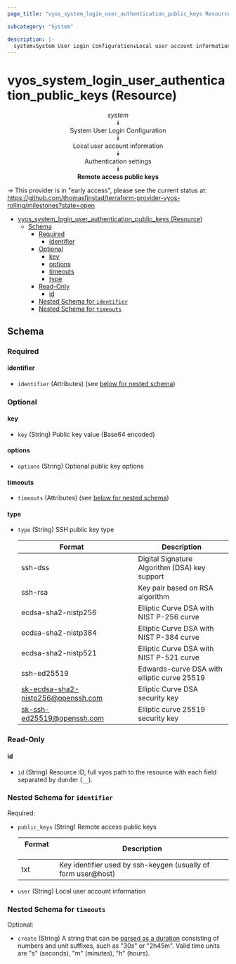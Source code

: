 ```yaml
---
page_title: "vyos_system_login_user_authentication_public_keys Resource - vyos"

subcategory: "System"

description: |-
  system⯯System User Login Configuration⯯Local user account information⯯Authentication settings⯯Remote access public keys
---
```


# vyos_system_login_user_authentication_public_keys (Resource)
<center>

*system*  
⯯  
System User Login Configuration  
⯯  
Local user account information  
⯯  
Authentication settings  
⯯  
**Remote access public keys**


</center>

-> This provider is in "early access", please see the current status at: https://github.com/thomasfinstad/terraform-provider-vyos-rolling/milestones?state=open

<!--TOC-->

- [vyos_system_login_user_authentication_public_keys (Resource)](#vyos_system_login_user_authentication_public_keys-resource)
  - [Schema](#schema)
    - [Required](#required)
      - [identifier](#identifier)
    - [Optional](#optional)
      - [key](#key)
      - [options](#options)
      - [timeouts](#timeouts)
      - [type](#type)
    - [Read-Only](#read-only)
      - [id](#id)
    - [Nested Schema for `identifier`](#nested-schema-for-identifier)
    - [Nested Schema for `timeouts`](#nested-schema-for-timeouts)

<!--TOC-->

<!-- schema generated by tfplugindocs -->
## Schema

### Required

#### identifier
- `identifier` (Attributes) (see [below for nested schema](#nestedatt--identifier))

### Optional

#### key
- `key` (String) Public key value (Base64 encoded)
#### options
- `options` (String) Optional public key options
#### timeouts
- `timeouts` (Attributes) (see [below for nested schema](#nestedatt--timeouts))
#### type
- `type` (String) SSH public key type

    |  Format                              &emsp;|  Description                                    |
    |--------------------------------------|-------------------------------------------------|
    |  ssh-dss                             &emsp;|  Digital Signature Algorithm (DSA) key support  |
    |  ssh-rsa                             &emsp;|  Key pair based on RSA algorithm                |
    |  ecdsa-sha2-nistp256                 &emsp;|  Elliptic Curve DSA with NIST P-256 curve       |
    |  ecdsa-sha2-nistp384                 &emsp;|  Elliptic Curve DSA with NIST P-384 curve       |
    |  ecdsa-sha2-nistp521                 &emsp;|  Elliptic Curve DSA with NIST P-521 curve       |
    |  ssh-ed25519                         &emsp;|  Edwards-curve DSA with elliptic curve 25519    |
    |  sk-ecdsa-sha2-nistp256@openssh.com  &emsp;|  Elliptic Curve DSA security key                |
    |  sk-ssh-ed25519@openssh.com          &emsp;|  Elliptic curve 25519 security key              |

### Read-Only

#### id
- `id` (String) Resource ID, full vyos path to the resource with each field separated by dunder (`__`).

<a id="nestedatt--identifier"></a>
### Nested Schema for `identifier`

Required:

- `public_keys` (String) Remote access public keys

    |  Format  &emsp;|  Description                                                    |
    |----------|-----------------------------------------------------------------|
    |  txt     &emsp;|  Key identifier used by ssh-keygen (usually of form user@host)  |
- `user` (String) Local user account information


<a id="nestedatt--timeouts"></a>
### Nested Schema for `timeouts`

Optional:

- `create` (String) A string that can be [parsed as a duration](https://pkg.go.dev/time#ParseDuration) consisting of numbers and unit suffixes, such as &#34;30s&#34; or &#34;2h45m&#34;. Valid time units are &#34;s&#34; (seconds), &#34;m&#34; (minutes), &#34;h&#34; (hours).
